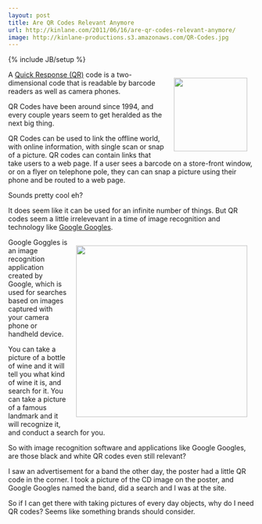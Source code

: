 ```yaml
---
layout: post
title: Are QR Codes Relevant Anymore
url: http://kinlane.com/2011/06/16/are-qr-codes-relevant-anymore/
image: http://kinlane-productions.s3.amazonaws.com/QR-Codes.jpg
---
```

{% include JB/setup %}
<p>
     <img style="padding: 15px;" src="http://kinlane-productions.s3.amazonaws.com/QR-Codes.jpg"  width="150" align="right" />A <a title="Quick Response(QR)" href="http://en.wikipedia.org/wiki/QR_code">Quick Response (QR)</a> code is a two-dimensional code that is readable by barcode readers as well as camera phones.
</p>

<p>
     QR Codes have been around since 1994, and every couple years seem to get heralded as the next big thing.
</p>

<p>
     QR Codes can be used to link the offline world, with online information, with single scan or snap of a picture. QR codes can contain links that take users to a web page. If a user sees a barcode on a store-front window, or on a flyer on telephone pole, they can can snap a picture using their phone and be routed to a web page.
</p>

<p>
     Sounds pretty cool eh?
</p>

<p>
     It does seem like it can be used for an infinite number of things. But QR codes seem a little irrelevevant in a time of image recognition and technology like <a title="Google Googles" href="http://www.google.com/mobile/goggles/#text">Google Googles</a>.
</p>

<p>
     <img style="padding: 15px;" src="http://kinlane-productions.s3.amazonaws.com/google/google-goggles.png"  width="350" align="right" />Google Goggles is an image recognition application created by Google, which is used for searches based on images captured with your camera phone or handheld device.
</p>

<p>
     You can take a picture of a bottle of wine and it will tell you what kind of wine it is, and search for it. You can take a picture of a famous landmark and it will recognize it, and conduct a search for you.
</p>

<p>
     So with image recognition software and applications like Google Googles, are those black and white QR codes even still relevant?
</p>

<p>
     I saw an advertisement for a band the other day, the poster had a little QR code in the corner. I took a picture of the CD image on the poster, and Google Googles named the band, did a search and I was at the site.
</p>

<p>
     So if I can get there with taking pictures of every day objects, why do I need QR codes? Seems like something brands should consider.
</p>